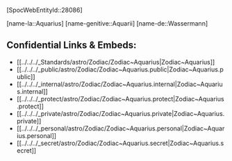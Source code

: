 ﻿---
confidential: public
isDeleted: false
isReadOnly: false
tags:
- astro/Zodiac
type: Zodiac
ZodiacPos: 11
---

[SpocWebEntityId::28086]



[name-la::Aquarius]
[name-genitive::Aquarii]
[name-de::Wassermann]


## Confidential Links & Embeds: 
- [[../../../_Standards/astro/Zodiac/Zodiac~Aquarius|Zodiac~Aquarius]] 
- [[../../../_public/astro/Zodiac/Zodiac~Aquarius.public|Zodiac~Aquarius.public]] 
- [[../../../_internal/astro/Zodiac/Zodiac~Aquarius.internal|Zodiac~Aquarius.internal]] 
- [[../../../_protect/astro/Zodiac/Zodiac~Aquarius.protect|Zodiac~Aquarius.protect]] 
- [[../../../_private/astro/Zodiac/Zodiac~Aquarius.private|Zodiac~Aquarius.private]] 
- [[../../../_personal/astro/Zodiac/Zodiac~Aquarius.personal|Zodiac~Aquarius.personal]] 
- [[../../../_secret/astro/Zodiac/Zodiac~Aquarius.secret|Zodiac~Aquarius.secret]] 
